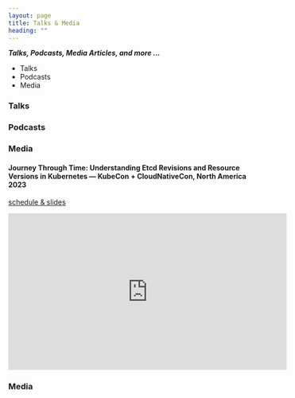 ```yaml
---
layout: page
title: Talks & Media
heading: ""
---
```


***Talks, Podcasts, Media Articles, and more ...***

- Talks
- Podcasts
- Media

### Talks

### Podcasts

### Media

#### Journey Through Time: Understanding Etcd Revisions and Resource Versions in Kubernetes — KubeCon + CloudNativeCon, North America 2023

[schedule & slides](https://sched.co/1R2m8)

<iframe width="560" height="315" src="https://www.youtube.com/embed/i7RCoEjAMOo?si=4PbDpbWk2s8W9k_S" title="YouTube video player" frameborder="0" allow="accelerometer; autoplay; clipboard-write; encrypted-media; gyroscope; picture-in-picture; web-share" allowfullscreen></iframe>



### Media

